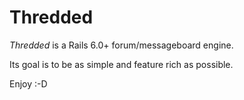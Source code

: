 # Thredded
_Thredded_ is a Rails 6.0+ forum/messageboard engine. 

Its goal is to be as simple and feature rich as possible.

Enjoy :-D